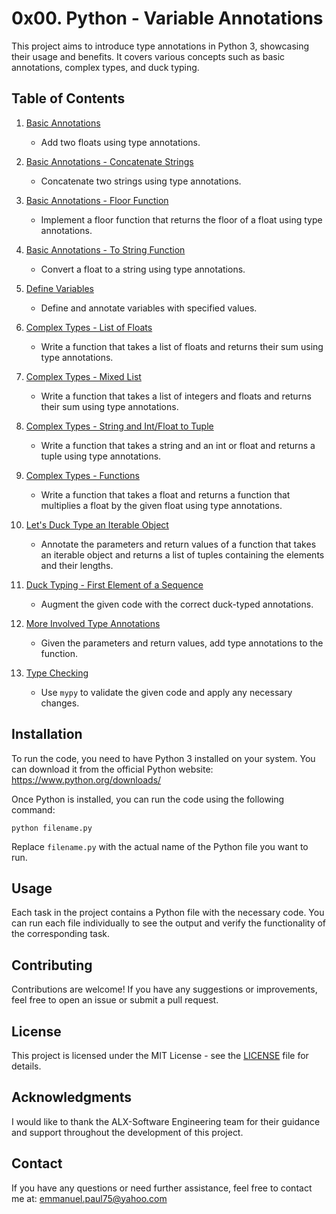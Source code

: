 # 0x00. Python - Variable Annotations

This project aims to introduce type annotations in Python 3, showcasing their usage and benefits. It covers various concepts such as basic annotations, complex types, and duck typing.

## Table of Contents

1. [Basic Annotations](https://github.com/alx-backend-python/0x00-python_variable_annotations/tree/main/0-add)
   - Add two floats using type annotations.

2. [Basic Annotations - Concatenate Strings](https://github.com/alx-backend-python/0x00-python_variable_annotations/tree/main/1-concat)
   - Concatenate two strings using type annotations.

3. [Basic Annotations - Floor Function](https://github.com/alx-backend-python/0x00-python_variable_annotations/tree/main/2-floor)
   - Implement a floor function that returns the floor of a float using type annotations.

4. [Basic Annotations - To String Function](https://github.com/alx-backend-python/0x00-python_variable_annotations/tree/main/3-to_str)
   - Convert a float to a string using type annotations.

5. [Define Variables](https://github.com/alx-backend-python/0x00-python_variable_annotations/tree/main/4-define_variables)
   - Define and annotate variables with specified values.

6. [Complex Types - List of Floats](https://github.com/alx-backend-python/0x00-python_variable_annotations/tree/main/5-sum_list)
   - Write a function that takes a list of floats and returns their sum using type annotations.

7. [Complex Types - Mixed List](https://github.com/alx-backend-python/0x00-python_variable_annotations/tree/main/6-sum_mixed_list)
   - Write a function that takes a list of integers and floats and returns their sum using type annotations.

8. [Complex Types - String and Int/Float to Tuple](https://github.com/alx-backend-python/0x00-python_variable_annotations/tree/main/7-to_kv)
   - Write a function that takes a string and an int or float and returns a tuple using type annotations.

9. [Complex Types - Functions](https://github.com/alx-backend-python/0x00-python_variable_annotations/tree/main/8-make_multiplier)
   - Write a function that takes a float and returns a function that multiplies a float by the given float using type annotations.

10. [Let's Duck Type an Iterable Object](https://github.com/alx-backend-python/0x00-python_variable_annotations/tree/main/9-element_length)
    - Annotate the parameters and return values of a function that takes an iterable object and returns a list of tuples containing the elements and their lengths.

11. [Duck Typing - First Element of a Sequence](https://github.com/alx-backend-python/0x00-python_variable_annotations/tree/main/100-safe_first_element)
    - Augment the given code with the correct duck-typed annotations.

12. [More Involved Type Annotations](https://github.com/alx-backend-python/0x00-python_variable_annotations/tree/main/101-safely_get_value)
    - Given the parameters and return values, add type annotations to the function.

13. [Type Checking](https://github.com/alx-backend-python/0x00-python_variable_annotations/tree/main/102-type_checking)
    - Use `mypy` to validate the given code and apply any necessary changes.

## Installation

To run the code, you need to have Python 3 installed on your system. You can download it from the official Python website: https://www.python.org/downloads/

Once Python is installed, you can run the code using the following command:

```
python filename.py
```

Replace `filename.py` with the actual name of the Python file you want to run.

## Usage

Each task in the project contains a Python file with the necessary code. You can run each file individually to see the output and verify the functionality of the corresponding task.

## Contributing

Contributions are welcome! If you have any suggestions or improvements, feel free to open an issue or submit a pull request.

## License

This project is licensed under the MIT License - see the [LICENSE](https://github.com/alx-backend-python/0x00-python_variable_annotations/blob/main/LICENSE) file for details.

## Acknowledgments

I would like to thank the ALX-Software Engineering team for their guidance and support throughout the development of this project.

## Contact

If you have any questions or need further assistance, feel free to contact me at: emmanuel.paul75@yahoo.com